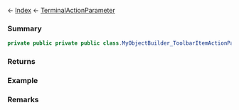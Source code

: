 ← [Index](Api-Index) ← [TerminalActionParameter](Sandbox.ModAPI.Ingame.TerminalActionParameter)

### Summary

```csharp
private public private public class.MyObjectBuilder_ToolbarItemActionParameter GetObjectBuilder()
```

### Returns

### Example

### Remarks

